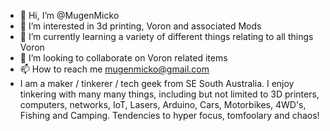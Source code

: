 - 👋 Hi, I’m @MugenMicko
- 👀 I’m interested in 3d printing, Voron and associated Mods
- 🌱 I’m currently learning a variety of different things relating to all things Voron
- 💞️ I’m looking to collaborate on Voron related items
- 📫 How to reach me mugenmicko@gmail.com
- I am a maker / tinkerer / tech geek from SE South Australia. I enjoy tinkering with many many things, including but not limited to 3D printers, computers, networks, IoT, Lasers, Arduino, Cars, Motorbikes, 4WD's, Fishing and Camping. Tendencies to hyper focus, tomfoolary and chaos!
<!---
MugenMicko/MugenMicko is a ✨ special ✨ repository because its `README.md` (this file) appears on your GitHub profile.
You can click the Preview link to take a look at your changes.
--->
